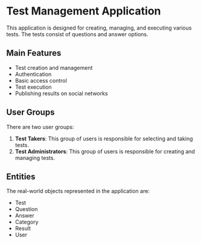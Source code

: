 # Test Management Application

This application is designed for creating, managing, and executing various tests. The tests consist of questions and answer options.

## Main Features

- Test creation and management
- Authentication
- Basic access control
- Test execution
- Publishing results on social networks

## User Groups

There are two user groups:

1. **Test Takers**: This group of users is responsible for selecting and taking tests.
2. **Test Administrators**: This group of users is responsible for creating and managing tests.

## Entities

The real-world objects represented in the application are:

- Test
- Question
- Answer
- Category
- Result
- User
